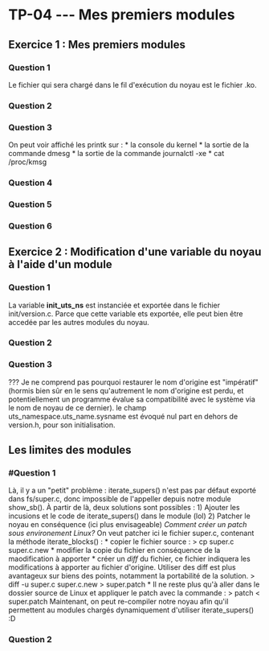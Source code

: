 # TP-04 --- Mes premiers modules

## Exercice 1 : Mes premiers modules
### Question 1
Le fichier qui sera chargé dans le fil d'exécution du noyau est le fichier .ko.

### Question 2

### Question 3
On peut voir affiché les printk sur :
	* la console du kernel
	* la sortie de la commande dmesg
	* la sortie de la commande journalctl -xe
	* cat /proc/kmsg

### Question 4

### Question 5

### Question 6

## Exercice 2 : Modification d'une variable du noyau à l'aide d'un module
### Question 1
La variable __init_uts_ns__ est instanciée et exportée dans le fichier init/version.c.
Parce que cette variable ets exportée, elle peut bien être accedée par les autres modules du noyau.

### Question 2

### Question 3
??? Je ne comprend pas pourquoi restaurer le nom d'origine est "impératif" (hormis bien sûr en le sens qu'autrement le nom d'origine est perdu, et potentiellement un programme évalue sa compatibilité avec le système via le nom de noyau de ce dernier). le champ uts_namespace.uts_name.sysname est évoqué nul part en dehors de version.h, pour son initialisation.

## Les limites des modules
### #Question 1
Là, il y a un "petit" problème : iterate_supers() n'est pas par défaut exporté dans fs/super.c, donc impossible de l'appeller depuis notre module show_sb(). À partir de là, deux solutions sont possibles :
	1) Ajouter les incusions et le code de iterate_supers() dans le module (lol)
	2) Patcher le noyau en conséquence (ici plus envisageable)
*Comment créer un patch sous environement Linux?*
On veut patcher ici le fichier super.c, contenant la méthode iterate_blocks() :
	* copier le fichier source : 
	> cp super.c super.c.new
	* modifier la copie du fichier en conséquence de la maodification à apporter
	* créer un *diff* du fichier, ce fichier indiquera les modifications à apporter au fichier d'origine. Utiliser des diff est plus avantageux sur biens des points, notamment la portabilité de la solution.
	> diff -u super.c super.c.new > super.patch
	* Il ne reste plus qu'à aller dans le dossier source de Linux et appliquer le patch avec la commande :
	> patch < super.patch
Maintenant, on peut re-compiler notre noyau afin qu'il permettent au modules chargés dynamiquement d'utiliser iterate_supers() :D

### Question 2


